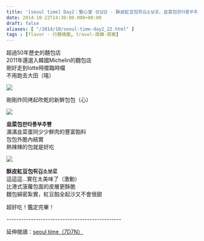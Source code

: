 ```yaml
---
title: '[seoul time] Day2：聖心堂 성심당 - 酥皮紅豆包튀김소보로、韭菜包판타롱부추빵'
date: 2014-10-22T14:30:00.000+08:00
draft: false
aliases: [ "/2014/10/seoul-time-day2_22.html" ]
tags : [flavor - 行膳積腹, travel-南韓-首爾]
---
```


超過50年歷史的麵包店  
2011年還選入韓國Michelin的麵包店  
剛好走到lotte時擺臨時檔  
不用跑去大田（嘻）  

![](/images/seoul2c.jpg)

剛剛炸同烤起吹乾的新鮮包包（心）  

![](/images/seoul2c1.jpg)

**韭菜包판타롱부추빵**  
滿滿韭菜蛋同少少鮮肉的豐富餡料  
包包外脆內結實  
熱辣辣的包就是好吃  

![](/images/seoul2c2.jpg)

**酥皮紅豆包튀김소보로**  
這這這...實在太美味了（激動）  
比港式菠蘿包面的皮層更酥脆  
麵包綿密紮實，紅豆餡全起沙又不會很甜  
  
超好吃！鑑定完畢！  
  
\-----------------------------------------------  
  
延伸閱讀：[seoul time（7D7N）](https://hidie.net/seoul7d7n/)
